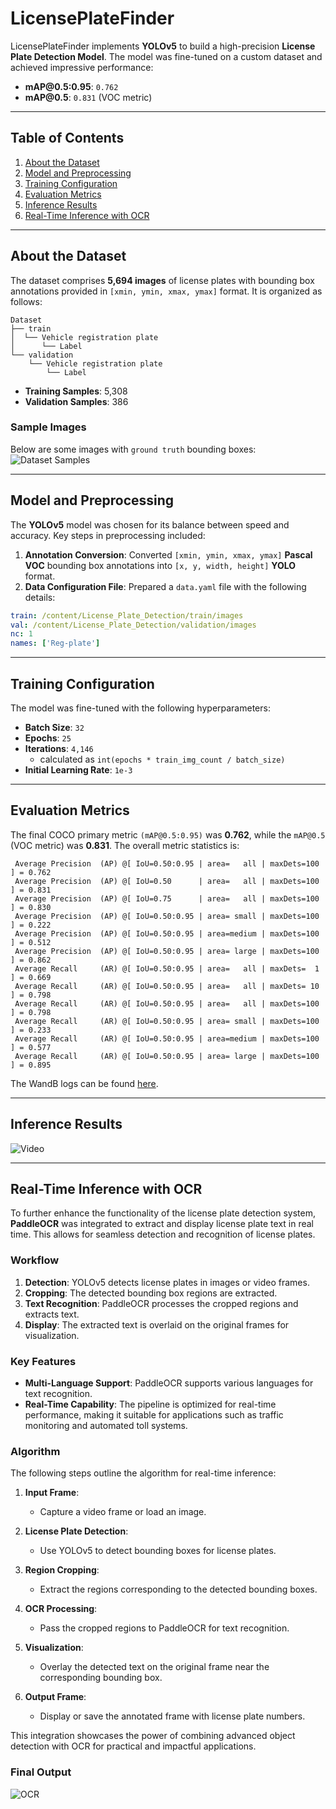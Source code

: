 # LicensePlateFinder

LicensePlateFinder implements **YOLOv5** to build a high-precision **License Plate Detection Model**. The model was fine-tuned on a custom dataset and achieved impressive performance:

- **mAP\@0.5:0.95**: `0.762`
- **mAP\@0.5**: `0.831` (VOC metric)

---

## Table of Contents

1. [About the Dataset](#about-the-dataset)
2. [Model and Preprocessing](#model-and-preprocessing)
3. [Training Configuration](#training-configuration)
4. [Evaluation Metrics](#evaluation-metrics)
5. [Inference Results](#inference-results)
6. [Real-Time Inference with OCR](#real-time-inference-with-ocr)

---

## About the Dataset

The dataset comprises **5,694 images** of license plates with bounding box annotations provided in `[xmin, ymin, xmax, ymax]` format. It is organized as follows:

```
Dataset
├── train
│  └── Vehicle registration plate
│      └── Label
└── validation
    └── Vehicle registration plate
        └── Label
```

- **Training Samples**: 5,308
- **Validation Samples**: 386

### Sample Images

Below are some images with `ground truth` bounding boxes:
![Dataset Samples](visuals/image.png)


---

## Model and Preprocessing

The **YOLOv5** model was chosen for its balance between speed and accuracy. Key steps in preprocessing included:

1. **Annotation Conversion**: Converted `[xmin, ymin, xmax, ymax]` **Pascal VOC** bounding box annotations into `[x, y, width, height]` **YOLO** format.
2. **Data Configuration File**: Prepared a `data.yaml` file with the following details:

```yaml
train: /content/License_Plate_Detection/train/images
val: /content/License_Plate_Detection/validation/images
nc: 1
names: ['Reg-plate']
```

---

## Training Configuration

The model was fine-tuned with the following hyperparameters:

- **Batch Size**: `32`
- **Epochs**: `25`
- **Iterations**: `4,146`
  - calculated as `int(epochs * train_img_count / batch_size)`
- **Initial Learning Rate**: `1e-3`

---

## Evaluation Metrics

The final COCO primary metric `(mAP@0.5:0.95)` was **0.762**, while the `mAP@0.5` (VOC metric) was **0.831**. The overall metric statistics is:

```
 Average Precision  (AP) @[ IoU=0.50:0.95 | area=   all | maxDets=100 ] = 0.762
 Average Precision  (AP) @[ IoU=0.50      | area=   all | maxDets=100 ] = 0.831
 Average Precision  (AP) @[ IoU=0.75      | area=   all | maxDets=100 ] = 0.830
 Average Precision  (AP) @[ IoU=0.50:0.95 | area= small | maxDets=100 ] = 0.222
 Average Precision  (AP) @[ IoU=0.50:0.95 | area=medium | maxDets=100 ] = 0.512
 Average Precision  (AP) @[ IoU=0.50:0.95 | area= large | maxDets=100 ] = 0.862
 Average Recall     (AR) @[ IoU=0.50:0.95 | area=   all | maxDets=  1 ] = 0.669
 Average Recall     (AR) @[ IoU=0.50:0.95 | area=   all | maxDets= 10 ] = 0.798
 Average Recall     (AR) @[ IoU=0.50:0.95 | area=   all | maxDets=100 ] = 0.798
 Average Recall     (AR) @[ IoU=0.50:0.95 | area= small | maxDets=100 ] = 0.233
 Average Recall     (AR) @[ IoU=0.50:0.95 | area=medium | maxDets=100 ] = 0.577
 Average Recall     (AR) @[ IoU=0.50:0.95 | area= large | maxDets=100 ] = 0.895
```

The WandB logs can be found [here](https://wandb.ai/furqansa344-na/opencv_od_project/reports/License-Plate-Detection--Vmlldzo5MjA5NDcx?accessToken=axc7exli81c4oe8ykmppbw6hpz3k95bzn7w9ir8g7tepvi1vvghhokhdoo9d53le).

---

## Inference Results
![Video](visuals/video.gif)


---

## Real-Time Inference with OCR

To further enhance the functionality of the license plate detection system, **PaddleOCR** was integrated to extract and display license plate text in real time. This allows for seamless detection and recognition of license plates.

### Workflow

1. **Detection**: YOLOv5 detects license plates in images or video frames.
2. **Cropping**: The detected bounding box regions are extracted.
3. **Text Recognition**: PaddleOCR processes the cropped regions and extracts text.
4. **Display**: The extracted text is overlaid on the original frames for visualization.

### Key Features

- **Multi-Language Support**: PaddleOCR supports various languages for text recognition.
- **Real-Time Capability**: The pipeline is optimized for real-time performance, making it suitable for applications such as traffic monitoring and automated toll systems.

### Algorithm

The following steps outline the algorithm for real-time inference:

1. **Input Frame**:
    - Capture a video frame or load an image.

2. **License Plate Detection**:
    - Use YOLOv5 to detect bounding boxes for license plates.

3. **Region Cropping**:
    - Extract the regions corresponding to the detected bounding boxes.

4. **OCR Processing**:
    - Pass the cropped regions to PaddleOCR for text recognition.

5. **Visualization**:
    - Overlay the detected text on the original frame near the corresponding bounding box.

6. **Output Frame**:
    - Display or save the annotated frame with license plate numbers.

This integration showcases the power of combining advanced object detection with OCR for practical and impactful applications.

### Final Output
![OCR](visuals/paddleocr.gif)
